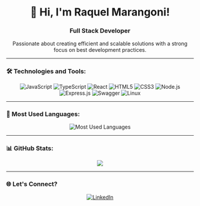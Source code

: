 <div align="center">
  <h1>👋 Hi, I'm Raquel Marangoni!</h1>
  <h3>Full Stack Developer</h3>
  <p>Passionate about creating efficient and scalable solutions with a strong focus on best development practices.</p>
</div>

---

### 🛠️ Technologies and Tools:

<div align="center">
    <img src="https://img.shields.io/badge/JavaScript-F7DF1E?style=for-the-badge&logo=javascript&logoColor=black" alt="JavaScript" />
    <img src="https://img.shields.io/badge/TypeScript-007ACC?style=for-the-badge&logo=typescript&logoColor=white" alt="TypeScript" />
    <img src="https://img.shields.io/badge/React-20232A?style=for-the-badge&logo=react&logoColor=61DAFB" alt="React" />
    <img src="https://img.shields.io/badge/HTML5-E34F26?style=for-the-badge&logo=html5&logoColor=white" alt="HTML5" />
    <img src="https://img.shields.io/badge/CSS3-1572B6?style=for-the-badge&logo=css3&logoColor=white" alt="CSS3" />
    <img src="https://img.shields.io/badge/Node.js-43853D?style=for-the-badge&logo=node.js&logoColor=white" alt="Node.js" />
    <img src="https://img.shields.io/badge/Express.js-404D59?style=for-the-badge" alt="Express.js" />
    <img src="https://img.shields.io/badge/Swagger-85EA2D?style=for-the-badge&logo=swagger&logoColor=black" alt="Swagger" />
    <img src="https://img.shields.io/badge/Linux-FCC624?style=for-the-badge&logo=linux&logoColor=black" alt="Linux" />
</div>

---

### 🚀 Most Used Languages:

<div align="center">
  <img src="https://github-readme-stats.vercel.app/api/top-langs/?username=raqmarangoni&layout=compact&theme=tokyonight&langs_count=8" alt="Most Used Languages" />
</div>

---

### 📊 GitHub Stats:

<div align="center">
  <picture>
    <source
      srcset="https://github-readme-stats.vercel.app/api?username=raqmarangoni&show_icons=true&theme=tokyonight&rank_icon=github"
      media="(prefers-color-scheme: dark)" />
    <source
      srcset="https://github-readme-stats.vercel.app/api?username=raqmarangoni&show_icons=true"
      media="(prefers-color-scheme: light), (prefers-color-scheme: no-preference)" />
    <img src="https://github-readme-stats.vercel.app/api?username=raqmarangoni&show_icons=true" />
  </picture>
</div>

---

### 🌐 Let's Connect?

<div align="center">
    <a href="https://www.linkedin.com/in/raquel-marangoni/" target="_blank">
        <img src="https://img.shields.io/badge/-LinkedIn-%230077B5?style=for-the-badge&logo=linkedin&logoColor=white" alt="LinkedIn">
    </a> 
</div>
